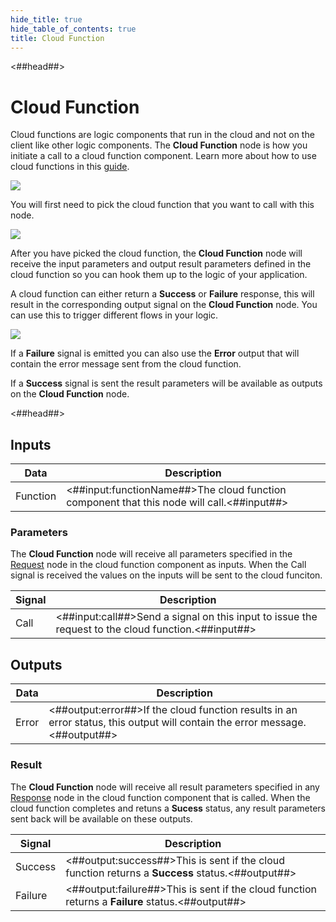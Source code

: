 ```yaml
---
hide_title: true
hide_table_of_contents: true
title: Cloud Function
---
```


<##head##>

# Cloud Function

Cloud functions are logic components that run in the cloud and not on the client like other logic components. The **Cloud Function** node is how you initiate a call to a cloud function component. Learn more about how to use cloud functions in this [guide](/docs/guides/cloud-logic/introduction).

<div className="ndl-image-with-background l">

![](nodes/data/cloud-data/cloud-function/cloud-function-1.png)

</div>

You will first need to pick the cloud function that you want to call with this node.

<div className="ndl-image-with-background l">

![](nodes/data/cloud-data/cloud-function/cloud-function-2.png)

</div>

After you have picked the cloud function, the **Cloud Function** node will receive the input parameters and output result parameters defined in the cloud function so you can hook them up to the logic of your application.

A cloud function can either return a **Success** or **Failure** response, this will result in the corresponding output signal on the **Cloud Function** node. You can use this to trigger different flows in your logic.

<div className="ndl-image-with-background l">

![](nodes/data/cloud-data/cloud-function/cloud-function-3.png)

</div>

If a **Failure** signal is emitted you can also use the **Error** output that will contain the error message sent from the cloud function.

If a **Success** signal is sent the result parameters will be available as outputs on the **Cloud Function** node.

<##head##>

## Inputs

| Data                                                | Description                                                                                                                                      |
| --------------------------------------------------- | ------------------------------------------------------------------------------------------------------------------------------------------------ |
| <span className="ndl-data">Function</span>     | <##input:functionName##>The cloud function component that this node will call.<##input##>                                                                       |

### Parameters
The **Cloud Function** node will receive all parameters specified in the [Request](/nodes/cloud-functions/request) node in the cloud function component as inputs. When the <span className="ndl-signal">Call</span> signal is received the values on the inputs will be sent to the cloud funciton.

| Signal                                   | Description                                                                                 |
| ---------------------------------------- | ------------------------------------------------------------------------------------------- |
| <span className="ndl-signal">Call</span> | <##input:call##>Send a signal on this input to issue the request to the cloud function.<##input##> |

## Outputs

| Data                                     | Description                                                                                                              |
| ---------------------------------------- | ------------------------------------------------------------------------------------------------------------------------ |
| <span className="ndl-data">Error</span> | <##output:error##>If the cloud function results in an error status, this output will contain the error message. <##output##> |

### Result
The **Cloud Function** node will receive all result parameters specified in any [Response](/nodes/cloud-functions/response) node in the cloud function component that is called. When the cloud function completes and retuns a **Sucess** status, any result parameters sent back will be available on these outputs.

| Signal                                      | Description                                                                                              |
| ------------------------------------------- | -------------------------------------------------------------------------------------------------------- |
| <span className="ndl-signal">Success</span> | <##output:success##>This is sent if the cloud function returns a **Success** status.<##output##> |
| <span className="ndl-signal">Failure</span> | <##output:failure##>This is sent if the cloud function returns a **Failure** status.<##output##>                        |
